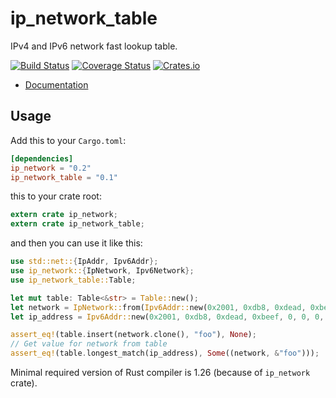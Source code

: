 ip_network_table
========

IPv4 and IPv6 network fast lookup table.

[![Build Status](https://travis-ci.org/JakubOnderka/ip_network_table.svg?branch=master)](https://travis-ci.org/JakubOnderka/ip_network_table)
[![Coverage Status](https://coveralls.io/repos/github/JakubOnderka/ip_network_table/badge.svg?branch=master)](https://coveralls.io/github/JakubOnderka/ip_network_table?branch=master)
[![Crates.io](https://img.shields.io/crates/v/ip_network_table.svg)](https://crates.io/crates/ip_network_table)

- [Documentation](https://docs.rs/ip_network_table)

## Usage

Add this to your `Cargo.toml`:

```toml
[dependencies]
ip_network = "0.2"
ip_network_table = "0.1"
```

this to your crate root:

```rust
extern crate ip_network;
extern crate ip_network_table;
```

and then you can use it like this:

```rust
use std::net::{IpAddr, Ipv6Addr};
use ip_network::{IpNetwork, Ipv6Network};
use ip_network_table::Table;

let mut table: Table<&str> = Table::new();
let network = IpNetwork::from(Ipv6Addr::new(0x2001, 0xdb8, 0xdead, 0xbeef, 0, 0, 0, 0), 64).unwrap();
let ip_address = Ipv6Addr::new(0x2001, 0xdb8, 0xdead, 0xbeef, 0, 0, 0, 0x1);

assert_eq!(table.insert(network.clone(), "foo"), None);
// Get value for network from table
assert_eq!(table.longest_match(ip_address), Some((network, &"foo")));
```

Minimal required version of Rust compiler is 1.26 (because of `ip_network` crate). 
